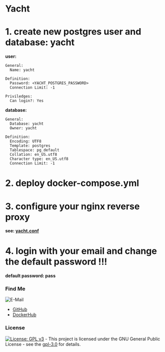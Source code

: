 # Yacht

# 1. create new postgres user and database: yacht
**user:**  
```shell
General:
  Name: yacht

Definition:
  Password: <YACHT_POSTGRES_PASSWORD>
  Connection Limit: -1

Priviledges:
  Can login?: Yes

```
**database:**  
```shell
General:
  Database: yacht
  Owner: yacht

Definition:
  Encoding: UTF8
  Template: postgres
  Tablespace: pg_default
  Collation: en_US.utf8
  Character type: en_US.utf8
  Connection Limit: -1

```

# 2. deploy docker-compose.yml

# 3. configure your nginx reverse proxy
**see: [yacht.conf](https://github.com/3x3cut0r/vps/blob/main/docker/docker-compose/nginx/conf.d/yacht.conf)**

# 4. login with your email and change the default password !!!
**default password: pass**

### Find Me <a name="findme"></a>

![E-Mail](https://img.shields.io/badge/E--Mail-executor55%40gmx.de-red)
* [GitHub](https://github.com/3x3cut0r)
* [DockerHub](https://hub.docker.com/u/3x3cut0r)

### License <a name="license"></a>

[![License: GPL v3](https://img.shields.io/badge/License-GPLv3-blue.svg)](https://www.gnu.org/licenses/gpl-3.0) - This project is licensed under the GNU General Public License - see the [gpl-3.0](https://www.gnu.org/licenses/gpl-3.0.en.html) for details.
